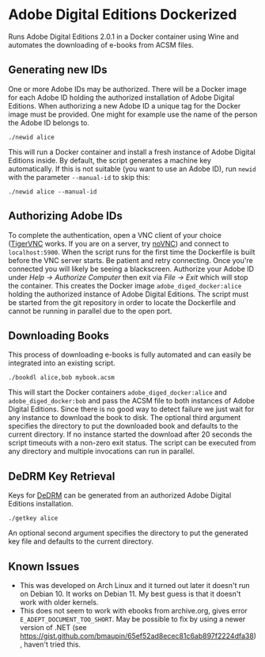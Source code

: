Adobe Digital Editions Dockerized
=================================

Runs Adobe Digital Editions 2.0.1 in a Docker container using Wine and automates
the downloading of e-books from ACSM files.

Generating new IDs
------------------

One or more Adobe IDs may be authorized. There will be a Docker image for each
Adobe ID holding the authorized installation of Adobe Digital Editions. When
authorizing a new Adobe ID a unique tag for the Docker image must be provided.
One might for example use the name of the person the Adobe ID belongs to.

    ./newid alice

This will run a Docker container and install a fresh instance of Adobe Digital
Editions inside. By default, the script generates a machine key automatically.
If this is not suitable (you want to use an Adobe ID), run `newid` with the
parameter `--manual-id` to skip this:

    ./newid alice --manual-id

Authorizing Adobe IDs
---------------------

To complete the authentication, open a VNC client of your choice
([TigerVNC](https://tigervnc.org/) works. If you are on a server, try
[noVNC](https://github.com/novnc/noVNC)) and connect to `localhost:5900`.
When the script runs for the first time the Dockerfile is built before the VNC
server starts. Be patient and retry connecting. Once you're connected you will
likely be seeing a blackscreen.
Authorize your Adobe ID under *Help -> Authorize Computer* then exit via
*File -> Exit* which will stop the container. This creates the Docker image
`adobe_diged_docker:alice` holding the authorized instance of Adobe Digital
Editions. The script must be started from the git repository in order to locate
the Dockerfile and cannot be running in parallel due to the open port.

Downloading Books
-----------------

This process of downloading e-books is fully automated and can easily be
integrated into an existing script.

    ./bookdl alice,bob mybook.acsm

This will start the Docker containers `adobe_diged_docker:alice` and
`adobe_diged_docker:bob` and pass the ACSM file to both instances of Adobe
Digital Editions. Since there is no good way to detect failure we just wait for
any instance to download the book to disk. The optional third argument specifies
the directory to put the downloaded book and defaults to the current directory.
If no instance started the download after 20 seconds the script timeouts with a
non-zero exit status. The script can be executed from any directory and multiple
invocations can run in parallel.

DeDRM Key Retrieval
-------------------

Keys for [DeDRM](https://github.com/apprenticeharper/DeDRM_tools) can be
generated from an authorized Adobe Digital Editions installation.

    ./getkey alice

An optional second argument specifies the directory to put the generated key
file and defaults to the current directory.

Known Issues
------------

* This was developed on Arch Linux and it turned out later it doesn't run on
Debian 10. It works on Debian 11. My best guess is that it
doesn't work with older kernels.
* This does not seem to work with ebooks from archive.org, gives error `E_ADEPT_DOCUMENT_TOO_SHORT`. May be possible to fix by using a newer version of .NET (see https://gist.github.com/bmaupin/65ef52ad8ecec81c6ab897f2224dfa38), haven't tried this.
